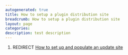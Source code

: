 ```yaml
---
autogenerated: true
title: How to setup a plugin distribution site
breadcrumb: How to setup a plugin distribution site
layout: page
categories: 
description: test description
---
```


1.  REDIRECT [How to set up and populate an update site](How_to_set_up_and_populate_an_update_site)
